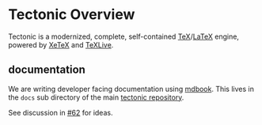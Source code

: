 # Tectonic Overview

Tectonic is a modernized, complete, self-contained
[TeX](https://en.wikipedia.org/wiki/TeX)/[LaTeX](https://www.latex-project.org/)
engine, powered by [XeTeX](http://xetex.sourceforge.net/) and
[TeXLive](https://www.tug.org/texlive/).

## documentation

We are writing developer facing documentation using [mdbook](https://rust-lang-nursery.github.io/mdBook/index.html).
This lives in the `docs` sub directory of the main [tectonic repository](https://github.com/tectonic-typesetting/tectonic).

See discussion in [#62](https://github.com/tectonic-typesetting/tectonic/issues/62) for ideas.

